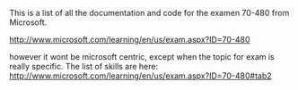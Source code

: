 This is a list of all the documentation and code for the examen 70-480 from Microsoft.

http://www.microsoft.com/learning/en/us/exam.aspx?ID=70-480

however it wont be microsoft centric, except when the topic for exam is really specific. The list of skills are here:
http://www.microsoft.com/learning/en/us/exam.aspx?ID=70-480#tab2